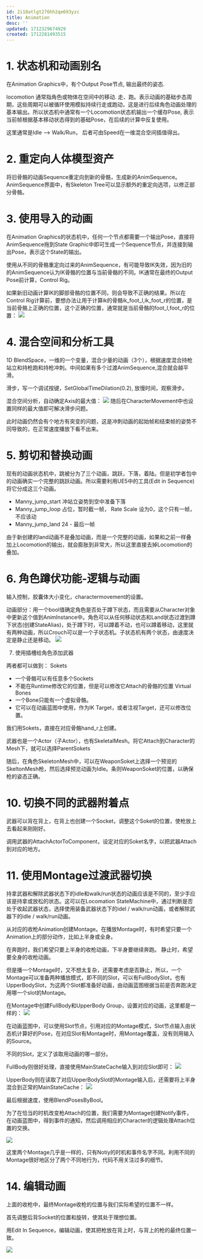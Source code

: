 ```yaml
---
id: 2i18atlgt276hh2qe693yzc
title: Animation
desc: ''
updated: 1712329674929
created: 1712281493515
---
```


# 1. 状态机和动画别名

在Animation Graphics中，有个Output Pose节点, 输出最终的姿态.

locomotion 通常指角色或物体在空间中的移动. 走、跑。表示动画的基础步态周期，这些周期可以被循环使用模拟持续行走或跑动，这是进行后续角色动画处理的基本输出。所以状态机中通常有一个Locomotion状态机输出一个缓存Pose, 表示当前帧根据基本移动状态得到的基础Pose，在后续的计算中反复使用。

这里通常是Idle --> Walk/Run， 后者可由Speed在一维混合空间插值得出。



# 2. 重定向人体模型资产
将旧骨骼的动画Sequence重定向到新的骨骼，生成新的AnimSequence。
AnimSequence界面中，有Skeleton Tree可以显示额外的重定向选项，以修正部分骨骼。

# 3. 使用导入的动画

在Animation Graphics的状态机中，任何一个节点都需要一个输出Pose，直接将AnimSequence拖到State Graphic中即可生成一个Sequence节点，并连接到输出Pose，表示这个State的输出。

使用从不同的骨骼重定向过来的AnimSequence，有可能导致IK失效，因为旧的的AnimSequence认为IK骨骼的位置与当前骨骼的不同。IK通常在最终的Output Pose前计算，Control Rig。

如果新旧动画计算IK的脚部骨骼的位置不同，则会导致不正确的结果。所以在Control Rig计算前，要想办法让用于计算ik的骨骼ik_foot_l,ik_foot_r的位置，是当前骨骼上正确的位置，这个正确的位置，通常就是当前骨骼的foot_l,foot_r的位置：
![](/assets/images/controlrig_ik.png)

# 4. 混合空间和分析工具

1D BlendSpace，一维的一个变量，混合少量的动画（3个），根据速度混合持枪站立和持枪跑和持枪冲刺。中间如果有多个过渡AnimSequence,混合就会越平滑。

滑步，写一个调试按键，SetGlobalTimeDilation(0.2), 放慢时间，观察滑步。

混合空间分析，自动确定Axis的最大值：
![](/assets/images/AxisAnalysis.png)
随后在CharacterMovement中也设置同样的最大值即可解决滑步问题。

此时动画仍然会有个地方有突变的问题，这是冲刺动画的起始帧和结束帧的姿势不同导致的，在正常速度播放下看不出来。

# 5. 剪切和替换动画

现有的动画状态机中，跳被分为了三个动画，跳跃，下落，着陆。但是初学者包中的动画确实一个完整的跳跃动画。所以需要利用UE5中的工具(Edit in Sequence)将它分成这三个动画。

* Manny_jump_start 冲站立姿势到空中准备下落
* Manny_jump_loop 占位，暂时截一帧， Rate Scale 设为0，这个只有一帧，不应该动
* Manny_jump_land 24 - 最后一帧

由于新创建的land动画不是叠加动画，而是一个完整的动画，如果和之前一样叠加上Locomotion的输出，就会膨胀到非常大，所以这里直接去掉Locomotion的叠加。

# 6. 角色蹲伏功能-逻辑与动画

输入控制，胶囊体大小变化，charactermovement的设置。

动画部分：用一个bool值确定角色是否处于蹲下状态，而且需要从Character对象中更新这个值到AnimInstance中。角色可以从任何移动状态和Land状态过渡到蹲下状态(创建StateAlias)，处于蹲下时，可以蹲着不动，也可以蹲着移动，这里就有两种动画，所以Crouch可以是一个子状态机。子状态机有两个状态，由速度决定是静止还是移动。
![](/assets/images/Anim_Crouch.png)

7. 使用插槽给角色添加武器

两者都可以做到：
Sokets 
* 一个骨骼可以有任意多个Sockets
* 不能在Runtime修改它的位置，但是可以修改它Attach的骨骼的位置
Virtual Bones 
* 一个Bone只能有一个虚拟骨骼。
* 它可以在动画蓝图中使用，作为IK Target，或者注视Target，还可以修改位置。

我们用Sokets，直接在对应骨骼hand_r上创建。

武器也是一个Actor（子Actor），也有SkeletalMesh。将它Attach到Character的Mesh下，就可以选择ParentSokets

随后，在角色SkeletonMesh中，可以在WeaponSoket上选择一个预览的SkeltonMesh枪，然后选择预览动画为Idle。条则WeaponSoket的位置，以确保枪的姿态正确。

# 10. 切换不同的武器附着点

武器可以背在背上，在背上也创建一个Socket，调整这个Soket的位置，使枪放上去看起来刚刚好。

调用武器的AttachActorToComponent，设定对应的Soket名字，以把武器Attach到对应的地方。

# 11. 使用Montage过渡武器切换

持拿武器和解除武器状态下的idle和walk/run状态的动画应该是不同的，至少手应该是持拿或放松的状态。这可以在Locomation StateMachine中，通过判断是否处于收起武器状态，选择使用装备武器状态下的idel / walk/run动画，或者解除武器下的idle / walk/run动画。

从对应的收枪Animation创建Montage。在播放Montage时，有时希望只要一个Animation上的部分动作，比如上半身或全身。

在奔跑时，我们希望只要上半身的收枪动画，下半身要继续奔跑。
静止时，希望要全身的收枪动画。

但是播一个Montage时，又不想太复杂，还需要考虑是否静止，所以，一个Montage可以准备两种播放模式，即不同的Slot，可以有FullBodySlot，也有UpperBodySlot，为这两个Slot都准备好动画，由动画蓝图根据当前是否奔跑决定用哪一个slot的Montage。

在Montage中创建FullBody和UpperBody Group，设置对应的动画，这里都是一样的：
![](/assets/images/Montage_FullUpper.png)

在动画蓝图中，可以使用Slot节点，引用对应的Montage模式，Slot节点输入由状态机计算好的Pose，在对应Slot有Montage时，用Montage覆盖，没有则用输入的Source。

不同的Slot，定义了该取用动画的哪一部分。

FullBody则很好处理，直接使用MainStateCache输入到对应Slot即可：
![](/assets/images/FullBodyCache.png)

UpperBody则在读取了对应UpperBodySlot的Montage输入后，还需要将上半身混合到正常的MainStateCache：
![](/assets/images/UpperBodyCache.png)

最后根据速度，使用BlendPosesByBool。

为了在恰当的时机改变枪Attach的位置，我们需要为Montage创建Notify事件，在动画蓝图中，得到事件的通知，然后调用相应的Character的逻辑处理Attach位置的交换。

![](/assets/images/Montage_Notify.png)

这里两个Montage几乎是一样的，只有Notiy的时机和事件名字不同。利用不同的Montage很好地区分了两个不同地行为，代码不用关注过多的细节。

# 14. 编辑动画
上面的收枪中，最终Montage收枪的位置与我们实际希望的位置不一样。

首先调整后背Socket的位置和旋转，使其处于理想位置。

用Edit In Sequence，编辑动画，使其把枪放在背上时，与背上的枪的最终位置一致。

![](/assets/images/EditInSequence.png)
